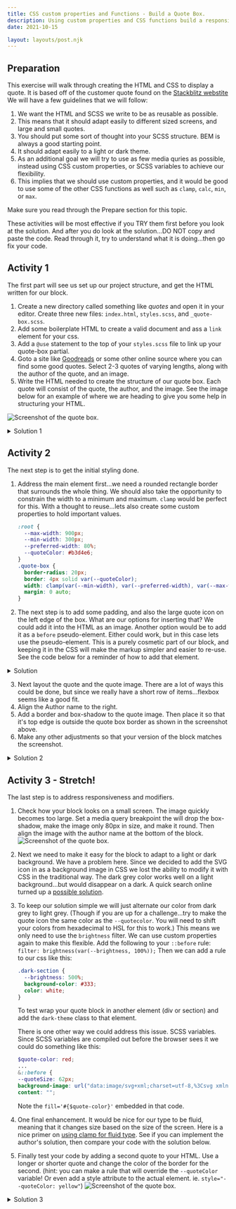 ```yaml
---
title: CSS custom properties and Functions - Build a Quote Box.
description: Using custom properties and CSS functions build a responsive, dynamic component to display quotes.
date: 2021-10-15

layout: layouts/post.njk
---
```


## Preparation

This exercise will walk through creating the HTML and CSS to display a quote. It is based off of the customer quote found on the [Stackblitz webstite](https://stackblitz.com) We will have a few guidelines that we will follow:

1. We want the HTML and SCSS we write to be as reusable as possible.
2. This means that it should adapt easily to different sized screens, and large and small quotes.
3. You should put some sort of thought into your SCSS structure. BEM is always a good starting point.
4. It should adapt easily to a light or dark theme.
5. As an additional goal we will try to use as few media quries as possible, instead using CSS custom properties, or SCSS variables to achieve our flexibility.
6. This implies that we should use custom properties, and it would be good to use some of the other CSS functions as well such as `clamp`, `calc`, `min`, or `max`.

Make sure you read through the Prepare section for this topic.

These activities will be most effective if you TRY them first before you look at the solution. And after you do look at the solution...DO NOT copy and paste the code. Read through it, try to understand what it is doing...then go fix your code.

## Activity 1

The first part will see us set up our project structure, and get the HTML written for our block.

1. Create a new directory called something like _quotes_ and open it in your editor. Create three new files: `index.html`, `styles.scss`, and `_quote-box.scss`.
2. Add some boilerplate HTML to create a valid document and ass a `link` element for your css.
3. Add a `@use` statement to the top of your `styles.scss` file to link up your quote-box partial.
4. Goto a site like [Goodreads](https://www.goodreads.com/quotes) or some other online source where you can find some good quotes. Select 2-3 quotes of varying lengths, along with the author of the quote, and an image.
5. Write the HTML needed to create the structure of our quote box. Each quote will consist of the quote, the author, and the image. See the image below for an example of where we are heading to give you some help in structuring your HTML.

![Screenshot of the quote box.](../../../../img/custom-properties-quote-box.png)

<details>
<summary>Solution 1</summary>

```html
<section class="quote-box">
  <div class="quote-box__quote">
    <p>
      Everybody is a genius. But if you judge a fish by its ability to climb a
      tree, it will live its whole life believing that it is stupid.
    </p>
    <p class="quote-box__quote-author">Albert Einstein</p>
  </div>
  <div class="quote-box__author-image">
    <img src="albert.jpeg" alt="Albert Einstein" />
  </div>
</section>
```

</details>

## Activity 2

The next step is to get the initial styling done.

1. Address the main element first...we need a rounded rectangle border that surrounds the whole thing. We should also take the opportunity to constrain the width to a minimum and maximum. `clamp` would be perfect for this. With a thought to reuse...lets also create some custom properties to hold important values.

   ```scss
   :root {
     --max-width: 900px;
     --min-width: 300px;
     --preferred-width: 80%;
     --quoteColor: #b3d4e6;
   }
   .quote-box {
     border-radius: 20px;
     border: 4px solid var(--quoteColor);
     width: clamp(var(--min-width), var(--preferred-width), var(--max-width));
     margin: 0 auto;
   }
   ```

2. The next step is to add some padding, and also the large quote icon on the left edge of the box. What are our options for inserting that? We could add it into the HTML as an image. Another option would be to add it as a `before` pseudo-element. Either could work, but in this case lets use the pseudo-element. This is a purely cosmetic part of our block, and keeping it in the CSS will make the markup simpler and easier to re-use. See the code below for a reminder of how to add that element.

<details>
<summary> Solution</summary>

```scss
.quote-box {
  border-radius: 20px;
  border: 4px solid var(--quoteColor);
  width: clamp(var(--min-width), var(--preferred-width), var(--max-width));
  margin: 0 auto;
  padding: 3em;
  &__quote {
    position: relative;
    &::before {
      --quoteSize: 62px;
      background-image: url("data:image/svg+xml;charset=utf-8,%3Csvg xmlns='http://www.w3.org/2000/svg' viewBox='0 0 20.458 20.544'%3E%3Cpath fill='%23333' d='M11.37 20.544v-9.792c-.043-1.408.16-2.73.607-3.968a10.31 10.31 0 0 1 1.889-3.265 10.414 10.414 0 0 1 2.912-2.336 10.382 10.382 0 0 1 3.68-1.184v4.224c-1.622.556-2.731 1.376-3.328 2.464-.598 1.089-.896 2.423-.896 4h4.224v9.856H11.37zm-11.364 0v-9.792c-.043-1.408.16-2.73.608-3.968A10.311 10.311 0 0 1 2.502 3.52a10.414 10.414 0 0 1 2.912-2.336A10.369 10.369 0 0 1 9.094 0v4.224C7.472 4.779 6.363 5.6 5.766 6.688c-.598 1.089-.896 2.423-.896 4h4.224v9.856H.006z'/%3E%3C/svg%3E");
      content: "";
      height: var(--quoteSize);
      width: var(--quoteSize);
      position: absolute;
      left: -90px;
      top: 0;
    }
  }
}
```

As you review that code think about the following questions:

1.  Why did we add `position:relative` to the `.quote-box___quote` rule?
2.  What benefit would adding the custom property `--quoteSize` give us?

   </details>

3. Next layout the quote and the quote image. There are a lot of ways this could be done, but since we really have a short row of items...flexbox seems like a good fit.
4. Align the Author name to the right.
5. Add a border and box-shadow to the quote image. Then place it so that it's top edge is outside the quote box border as shown in the screenshot above.
6. Make any other adjustments so that your version of the block matches the screenshot.

<details>
<summary>Solution 2</summary>

```scss
:root {
  --max-width: 900px;
  --min-width: 300px;
  --preferred-width: 80%;
  --quoteColor: #b3d4e6;
}

.quote-box {
  border-radius: 20px;
  border: 4px solid var(--quoteColor);
  width: clamp(var(--min-width), var(--preferred-width), var(--max-width));
  margin: 0 auto;
  display: flex;
  padding: 3em;
  gap: 1em;
  &__quote {
    position: relative;

    &::before {
      --quoteSize: 62px;
      background-image: url("data:image/svg+xml;charset=utf-8,%3Csvg xmlns='http://www.w3.org/2000/svg' viewBox='0 0 20.458 20.544'%3E%3Cpath fill='%23333' d='M11.37 20.544v-9.792c-.043-1.408.16-2.73.607-3.968a10.31 10.31 0 0 1 1.889-3.265 10.414 10.414 0 0 1 2.912-2.336 10.382 10.382 0 0 1 3.68-1.184v4.224c-1.622.556-2.731 1.376-3.328 2.464-.598 1.089-.896 2.423-.896 4h4.224v9.856H11.37zm-11.364 0v-9.792c-.043-1.408.16-2.73.608-3.968A10.311 10.311 0 0 1 2.502 3.52a10.414 10.414 0 0 1 2.912-2.336A10.369 10.369 0 0 1 9.094 0v4.224C7.472 4.779 6.363 5.6 5.766 6.688c-.598 1.089-.896 2.423-.896 4h4.224v9.856H.006z'/%3E%3C/svg%3E");
      content: "";

      height: var(--quoteSize);
      width: var(--quoteSize);
      position: absolute;
      left: -90px;
      top: 0;
    }
    &-author {
      text-align: right;
    }
  }
  &__author-image {
    & img {
      margin-top: -4em;
      border: 4px solid var(--quoteColor);
      box-shadow: 10px 10px 0 var(--quoteColor);
    }
  }
}
```

</details>

## Activity 3 - Stretch!

The last step is to address responsiveness and modifiers.

1. Check how your block looks on a small screen. The image quickly becomes too large. Set a media query breakpoint the will drop the box-shadow, make the image only 80px in size, and make it round. Then align the image with the author name at the bottom of the block.
   ![Screenshot of the quote box.](../../../../img/custom-properties-quote-box-sm.png)
2. Next we need to make it easy for the block to adapt to a light or dark background. We have a problem here. Since we decided to add the SVG icon in as a background image in CSS we lost the ability to modify it with CSS in the traditional way. The dark grey color works well on a light background...but would disappear on a dark. A quick search online turned up a [possible solution](https://css-tricks.com/solved-with-css-colorizing-svg-backgrounds/).
3. To keep our solution simple we will just alternate our color from dark grey to light grey. (Though if you are up for a challenge...try to make the quote icon the same color as the `--quotecolor`. You will need to shift your colors from hexadecimal to HSL for this to work.) This means we only need to use the `brightness` filter. We can use custom properties again to make this flexible. Add the following to your `::before` rule: `filter: brightness(var(--brightness, 100%));` Then we can add a rule to our css like this:

   ```scss
   .dark-section {
     --brightness: 500%;
     background-color: #333;
     color: white;
   }
   ```

   To test wrap your quote block in another element (div or section) and add the `dark-theme` class to that element.

   <div class="callout">
    <p>There is one other way we could address this issue. SCSS variables. Since SCSS variables are compiled out before the browser sees it we could do something like this:

   ```scss
   $quote-color: red;
   ...
   &::before {
   --quoteSize: 62px;
   background-image: url("data:image/svg+xml;charset=utf-8,%3Csvg xmlns='http://www.w3.org/2000/svg' viewBox='0 0 20.458 20.544'%3E%3Cpath fill='#{$quote-color}' d='M11.37 20.544v-9.792c-.043-1.408.16-2.73.607-3.968a10.31 10.31 0 0 1 1.889-3.265 10.414 10.414 0 0 1 2.912-2.336 10.382 10.382 0 0 1 3.68-1.184v4.224c-1.622.556-2.731 1.376-3.328 2.464-.598 1.089-.896 2.423-.896 4h4.224v9.856H11.37zm-11.364 0v-9.792c-.043-1.408.16-2.73.608-3.968A10.311 10.311 0 0 1 2.502 3.52a10.414 10.414 0 0 1 2.912-2.336A10.369 10.369 0 0 1 9.094 0v4.224C7.472 4.779 6.363 5.6 5.766 6.688c-.598 1.089-.896 2.423-.896 4h4.224v9.856H.006z'/%3E%3C/svg%3E");
   content: "";
   ```

   Note the `fill='#{$quote-color}'` embedded in that code.

4. One final enhancement. It would be nice for our type to be fluid, meaning that it changes size based on the size of the screen. Here is a nice primer on [using clamp for fluid type](https://piccalil.li/tutorial/fluid-typography-with-css-clamp/). See if you can implement the author's solution, then compare your code with the solution below.

5. Finally test your code by adding a second quote to your HTML. Use a longer or shorter quote and change the color of the border for the second. (hint: you can make a rule that will override the `--quoteColor` variable! Or even add a style attribute to the actual element. ie. `style="--quoteColor: yellow"`)
   ![Screenshot of the quote box.](../../../../img/custom-properties-quote-box-final.png)

<details>
<summary>Solution 3</summary>

```scss
// styles.scss
h1,
h2,
h3,
h4,
h5,
h6,
p {
  font-size: clamp(
    var(--fluid-type-min, 1rem),
    calc(1rem + var(--fluid-type-target, 3vw)),
    var(--fluid-type-max, 1.3rem)
  );
}
```

```scss
//_quote-box.scss
:root {
  --max-width: 900px;
  --min-width: 300px;
  --preferred-width: 80%;
  --quoteColor: #b3d4e6;
}

.quote-box {
  border-radius: 20px;
  border: 4px solid var(--quoteColor);
  width: clamp(var(--min-width), var(--preferred-width), var(--max-width));
  margin: 0 auto;
  display: flex;
  padding: 3em;
  gap: 1em;
  &__quote {
    position: relative;
    --fluid-type-min: 1.2rem;
    --fluid-type-target: 2.5vw;
    --fluid-type-max: 2.4rem;
    p {
      filter: brightness(var(--brightness, 100%));
    }

    &::before {
      --quoteSize: 62px;
      background-image: url("data:image/svg+xml;charset=utf-8,%3Csvg xmlns='http://www.w3.org/2000/svg' viewBox='0 0 20.458 20.544'%3E%3Cpath fill='%23333' d='M11.37 20.544v-9.792c-.043-1.408.16-2.73.607-3.968a10.31 10.31 0 0 1 1.889-3.265 10.414 10.414 0 0 1 2.912-2.336 10.382 10.382 0 0 1 3.68-1.184v4.224c-1.622.556-2.731 1.376-3.328 2.464-.598 1.089-.896 2.423-.896 4h4.224v9.856H11.37zm-11.364 0v-9.792c-.043-1.408.16-2.73.608-3.968A10.311 10.311 0 0 1 2.502 3.52a10.414 10.414 0 0 1 2.912-2.336A10.369 10.369 0 0 1 9.094 0v4.224C7.472 4.779 6.363 5.6 5.766 6.688c-.598 1.089-.896 2.423-.896 4h4.224v9.856H.006z'/%3E%3C/svg%3E");
      content: "";
      filter: brightness(var(--brightness, 100%));
      height: var(--quoteSize);
      width: var(--quoteSize);
      position: absolute;
      left: -90px;
      top: 0;
    }
    &-author {
      text-align: right;
    }
  }
  &__author-image {
    @media (max-width: 680px) {
      align-self: flex-end;
    }
    & img {
      margin-top: -4em;

      border: 4px solid var(--quoteColor);
      box-shadow: 10px 10px 0 var(--quoteColor);
      @media (max-width: 680px) {
        border-radius: 100%;
        box-shadow: initial;
        width: 80px;
      }
    }
  }
}

.dark-section {
  --brightness: 500%;
  background-color: #333;
  color: white;
}
```

</details>
